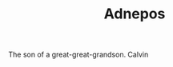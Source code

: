 ---
title: Adnepos
letter: A
permalink: "/definitions/adnepos.html"
body: The son of a great-great-grandson. Calvin
published_at: '2018-07-07'
layout: post
---